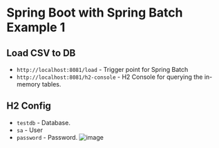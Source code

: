 # Spring Boot with Spring Batch Example 1
## Load CSV to DB
- `http://localhost:8081/load` - Trigger point for Spring Batch
- `http://localhost:8081/h2-console` - H2 Console for querying the in-memory tables.

## H2 Config
- `testdb` - Database.
- `sa` - User
- `password` - Password.
![image](https://github.com/user-attachments/assets/fad3e283-2c72-4abf-9ca2-7e5d9d7a306c)
